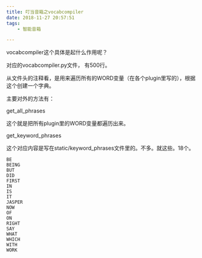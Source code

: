 ```yaml
---
title: 叮当音箱之vocabcompiler
date: 2018-11-27 20:57:51
tags:
	- 智能音箱

---
```




vocabcompiler这个具体是起什么作用呢？

对应的vocabcompiler.py文件， 有500行。

从文件头的注释看，是用来遍历所有的WORD变量（在各个plugin里写的），根据这个创建一个字典。

主要对外的方法有：

get_all_phrases

这个就是把所有plugin里的WORD变量都遍历出来。

get_keyword_phrases

这个对应内容是写在static/keyword_phrases文件里的。不多。就这些。18个。

```
BE
BEING
BUT
DID
FIRST
IN
IS
IT
JASPER
NOW
OF
ON
RIGHT
SAY
WHAT
WHICH
WITH
WORK
```

